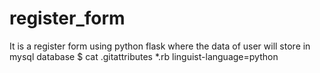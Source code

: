 # register_form
It is a register form using python flask where the data of user will store in  mysql database
$ cat .gitattributes
*.rb linguist-language=python
